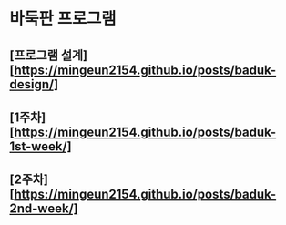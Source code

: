 # 바둑판 프로그램

## [프로그램 설계][https://mingeun2154.github.io/posts/baduk-design/]

## [1주차][https://mingeun2154.github.io/posts/baduk-1st-week/]

## [2주차][https://mingeun2154.github.io/posts/baduk-2nd-week/]
